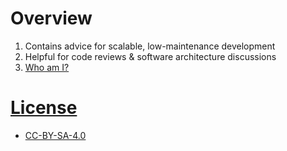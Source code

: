 # Overview
1. Contains advice for scalable, low-maintenance development
1. Helpful for code reviews & software architecture discussions
1. [Who am I?](https://www.linkedin.com/in/wcarmon)


# [License](./LICENSE)
- [CC-BY-SA-4.0](https://creativecommons.org/licenses/by-sa/4.0/)
